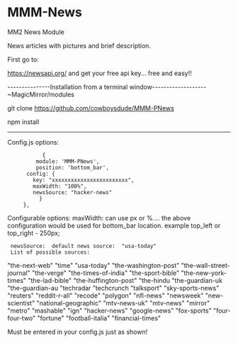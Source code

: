 # MMM-News
MM2 News Module

News articles with pictures and brief description.

First go to:

https://newsapi.org/
and get your free api key... free and easy!!

---------------Installation from a terminal window-------------------
~MagicMirror/modules

git clone https://github.com/cowboysdude/MMM-PNews

npm install

---------------------------------------------------------------------

Config.js options:

               {
			 module: 'MMM-PNews',
			 position: 'bottom_bar',
	 	  config: {
		  	key: "xxxxxxxxxxxxxxxxxxxxxxxx",
		  	maxWidth: "100%",
		  	newsSource: "hacker-news"
			  }
		 },
     
   Configurable options:
     maxWidth: can use px or %.... the above configuration would be used for bottom_bar location.
               example top_left or top_right -  250px;
               
     newsSource:  default news source:  "usa-today"
     List of possible sources:
     
"the-next-web"
"time"
"usa-today"
"the-washington-post"
"the-wall-street-journal"
"the-verge"
"the-times-of-india"
"the-sport-bible"
"the-new-york-times"
"the-lad-bible"
"the-huffington-post"
"the-hindu
"the-guardian-uk
"the-guardian-au
"techradar
"techcrunch
"talksport"
"sky-sports-news"
"reuters"
"reddit-r-all"
"recode"
"polygon"
"nfl-news"
"newsweek"
"new-scientist"
"national-geographic"
"mtv-news-uk"
"mtv-news"
"mirror"
"metro"
"mashable"
"ign"
"hacker-news"
"google-news"
"fox-sports"
"four-four-two"
"fortune"
"football-italia"
"financial-times"

Must be entered in your config.js just as shown!

